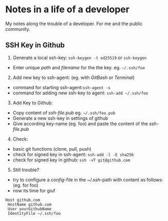 # Notes in a life of a developer
My notes along the trouble of a developer. For me and the public community.

## SSH Key in Github
1. Generate a local ssh-key: `ssh-keygen -t ed25519` or `ssh-keygen`
  - Enter unique *path* and *filename* for the the key. eg. `~/.ssh/foo`
2. Add new key to ssh-agent: (eg. with *GitBash* or *Terminal*)
  - command for starting ssh-agent:`ssh-agent -s`
  - command for adding new ssh-key to agent: `ssh-add ~/.ssh/foo`
3. Add Key to Github:
  - Copy content of *ssh-file.pub* eg. `~/.ssh/foo.pub`
  - Generate a new ssh-key in settings of github
  - Give according key-name (eg. foo) and paste the content of the *ssh-file.pub*
4. Check:
  - basic git functions (clone, pull, push)
  - check for signed key in ssh-agent: `ssh-add -l -E sha256`
  - check for signed key in github: `ssh -vT git@github.com`
5. Still trouble?
  - try to configure a *config*-file in the *~/.ssh*-path with content as follows:
  (eg. for foo)
  - now its time for giuf
```
Host github.com
 HostName github.com
 User yourGithubName
 IdentityFile ~/.ssh/foo
```
